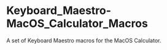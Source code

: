 # Keyboard_Maestro-MacOS_Calculator_Macros
A set of Keyboard Maestro macros for the MacOS Calculator.
